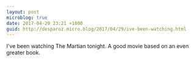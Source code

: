 ```yaml
---
layout: post
microblog: true
date: 2017-04-29 23:21 +1000
guid: http://desparoz.micro.blog/2017/04/29/ive-been-watching.html
---
```

I've been watching The Martian tonight. A good movie based on an even greater book.
